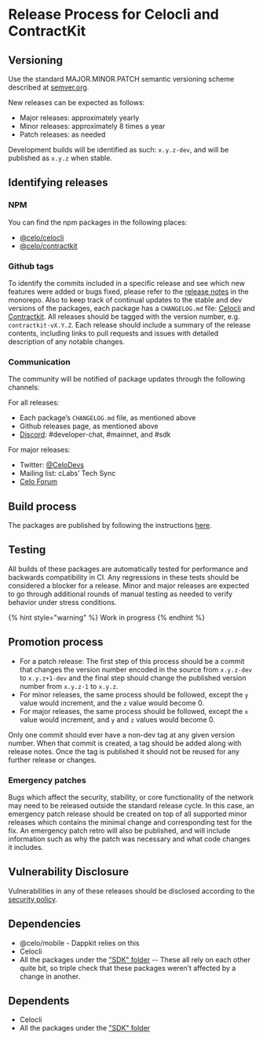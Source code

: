 # Release Process for Celocli and ContractKit

## Versioning

Use the standard MAJOR.MINOR.PATCH semantic versioning scheme described at [semver.org](http://semver.org).

New releases can be expected as follows:
  * Major releases: approximately yearly 
  * Minor releases: approximately 8 times a year
  * Patch releases: as needed

Development builds will be identified as such: `x.y.z-dev`, and will be published as `x.y.z` when stable. 

## Identifying releases

### NPM

You can find the npm packages in the following places:
  * [@celo/celocli](https://www.npmjs.com/package/@celo/celocli)
  * [@celo/contractkit](https://www.npmjs.com/package/@celo/contractkit)

### Github tags

To identify the commits included in a specific release and see which new features were added or bugs fixed, please refer to the [release notes](https://github.com/celo-org/celo-monorepo/releases) in the monorepo. Also to keep track of continual updates to the stable and dev versions of the packages, each package has a `CHANGELOG.md` file: [Celocli](https://github.com/celo-org/celo-monorepo/blob/master/packages/cli/CHANGELOG.md) and [Contractkit](https://github.com/celo-org/celo-monorepo/blob/master/packages/sdk/CHANGELOG.md).
All releases should be tagged with the version number, e.g. `contractkit-vX.Y.Z`. Each release should include a summary of the release contents, including links to pull requests and issues with detailed description of any notable changes. 

### Communication

The community will be notified of package updates through the following channels: 

For all releases: 
  * Each package’s `CHANGELOG.md` file, as mentioned above
  * Github releases page, as mentioned above
  * [Discord](https://discord.gg/6yWMkgM): #developer-chat, #mainnet, and #sdk

For major releases: 
  * Twitter: [@CeloDevs](https://twitter.com/CeloDevs)
  * Mailing list: cLabs’ Tech Sync
  * [Celo Forum](https://forum.celo.org/)



## Build process

The packages are published by following the instructions [here](https://github.com/celo-org/celo-monorepo/blob/master/README-dev.md).

## Testing
All builds of these packages are automatically tested for performance and backwards compatibility in CI. Any regressions in these tests should be considered a blocker for a release.
Minor and major releases are expected to go through additional rounds of manual testing as needed to verify behavior under stress conditions.

{% hint style="warning" %}
Work in progress
{% endhint %}

## Promotion process 
  * For a patch release: The first step of this process should be a commit that changes the version number encoded in the source from `x.y.z-dev` to `x.y.z+1-dev` and the final step should change the published version number from `x.y.z-1`  to `x.y.z`.
  * For minor releases, the same process should be followed, except the `y` value would increment, and the `z` value would become 0. 
  * For major releases, the same process should be followed, except the `x` value would increment, and `y` and `z` values would become 0. 

Only one commit should ever have a non-dev tag at any given version number. When that commit is created, a tag should be added along with release notes. Once the tag is published it should not be reused for any further release or changes.

### Emergency patches
Bugs which affect the security, stability, or core functionality of the network may need to be released outside the standard release cycle. In this case, an emergency patch release should be created on top of all supported minor releases which contains the minimal change and corresponding test for the fix. An emergency patch retro will also be published, and will include information such as why the patch was necessary and what code changes it includes. 

## Vulnerability Disclosure

Vulnerabilities in any of these releases should be disclosed according to the [security policy](https://github.com/celo-org/celo-blockchain/blob/master/SECURITY.md).

## Dependencies

  * @celo/mobile - Dappkit relies on this 
  * Celocli
  * All the packages under the ["SDK" folder](https://github.com/celo-org/celo-monorepo/tree/master/packages/sdk) -- These all rely on each other quite bit, so triple check that these packages weren’t affected by a change in another.

## Dependents

  * Celocli
  * All the packages under the ["SDK" folder](https://github.com/celo-org/celo-monorepo/tree/master/packages/sdk)


